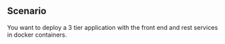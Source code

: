 ##  Scenario

You want to deploy a 3 tier application with the front end and rest services in docker containers.

